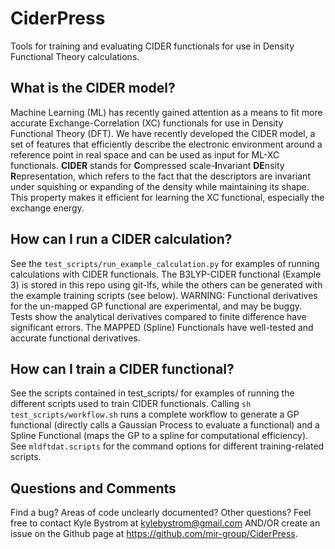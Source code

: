 # CiderPress

Tools for training and evaluating CIDER functionals for use in Density Functional Theory calculations.

## What is the CIDER model?

Machine Learning (ML) has recently gained attention as a means to fit more accurate Exchange-Correlation (XC) functionals for use in Density Functional Theory (DFT). We have recently developed the CIDER model, a set of features that efficiently describe the electronic environment around a reference point in real space and can be used as input for ML-XC functionals. **CIDER** stands for **C**ompressed scale-**I**nvariant **DE**nsity **R**epresentation, which refers to the fact that the descriptors are invariant under squishing or expanding of the density while maintaining its shape. This property makes it efficient for learning the XC functional, especially the exchange energy.

## How can I run a CIDER calculation?

See the `test_scripts/run_example_calculation.py` for examples of running calculations with CIDER functionals. The B3LYP-CIDER functional (Example 3) is stored in this repo using git-lfs, while the others can be generated with the example training scripts (see below). WARNING: Functional derivatives for the un-mapped GP functional are experimental, and may be buggy. Tests show the analytical derivatives compared to finite difference have significant errors. The MAPPED (Spline) Functionals have well-tested and accurate functional derivatives.

## How can I train a CIDER functional?

See the scripts contained in test_scripts/ for examples of running the different scripts used to train CIDER functionals. Calling `sh test_scripts/workflow.sh` runs a complete workflow to generate a GP functional (directly calls a Gaussian Process to evaluate a functional) and a Spline Functional (maps the GP to a spline for computational efficiency). See `mldftdat.scripts` for the command options for different training-related scripts.

## Questions and Comments

Find a bug? Areas of code unclearly documented? Other questions? Feel free to contact
Kyle Bystrom at kylebystrom@gmail.com AND/OR create an issue on the Github page at https://github.com/mir-group/CiderPress.
